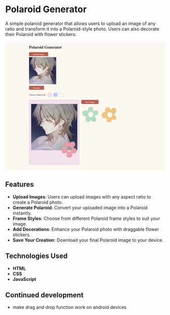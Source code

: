 # Polaroid Generator

A simple polaroid generator that allows users to upload an image of any ratio and transform it into a Polaroid-style photo. Users can also decorate their Polaroid with flower stickers.
<br /><br />
![image](preview.jpg)

## Features

- **Upload Images**: Users can upload images with any aspect ratio to create a Polaroid photo.
- **Generate Polaroid**: Convert your uploaded image into a Polaroid instantly.
- **Frame Styles**: Choose from different Polaroid frame styles to suit your image.
- **Add Decorations**: Enhance your Polaroid photo with draggable flower stickers.
- **Save Your Creation**: Download your final Polaroid image to your device.

## Technologies Used

- **HTML**
- **CSS**
- **JavaScript**

## Continued development

- make drag and drop function work on android devices
